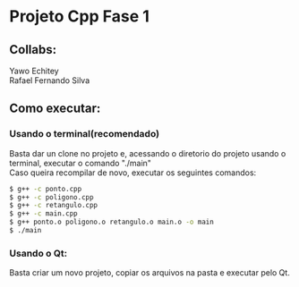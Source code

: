 # Projeto Cpp Fase 1  

## Collabs:  
Yawo Echitey  
Rafael Fernando Silva 

## Como executar:  
### Usando o terminal(recomendado)  
Basta dar un clone no projeto e, acessando o diretorio do projeto usando o terminal, executar o comando "./main"  
Caso queira recompilar de novo, executar os seguintes comandos:  
```bash
$ g++ -c ponto.cpp
$ g++ -c poligono.cpp
$ g++ -c retangulo.cpp
$ g++ -c main.cpp
$ g++ ponto.o poligono.o retangulo.o main.o -o main
$ ./main
```  

### Usando o Qt:
Basta criar um novo projeto, copiar os arquivos na pasta e executar pelo Qt.
